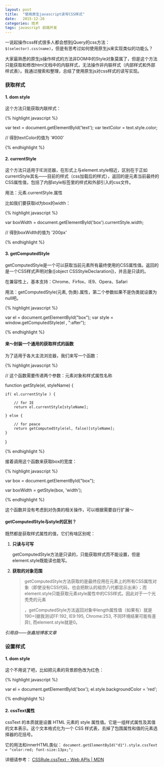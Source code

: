 ```yaml
---
layout: post
title:  "使用原生javascript读写CSS样式"
date:   2015-12-26
categories: 技术
tags: javascript 前端开发
---
```


一说起操作css样式很多人都会想到jQuery的css方法：```$(selector).css(name)```，但是有思考过如何使用原生js来实现类似的功能么？

大家最熟悉的原生js操作样式的方法非DOM中的Style对象莫属了，但是这个方法只能获取和修改html文档中的内联样式，无法操作非内联样式（内部样式和外部样式表）。我通过搜索和整理，总结了使用原生js对css样式的读写实现。

### 获取样式
#### 1. dom style
这个方法只能获取内联样式：

{% highlight javascript %}

var text = document.getElementById('text');
var textColor = text.style.color;

// 得到textColor的值为 '#000'

{% endhighlight %}

#### 2. currentStyle
这个方法只适用于IE浏览器，在形式上与element.style相近，区别在于正如currentStyle其名——目前的样式（css加载后的样式），返回的是元素当前最终的CSS属性值，包括了内部style标签里的样式和外部引入的css文件。

用法：元素.currentStyle.属性

比如我们要获取id为box的width：

{% highlight javascript %}
 
var boxWidth = document.getElementById('box').currentStyle.width;

// 得到boxWidth的值为 '200px'

{% endhighlight %}

#### 3. getComputedStyle 
getComputedStyle是一个可以获取当前元素所有最终使用的CSS属性值。返回的是一个CSS样式声明对象([object CSSStyleDeclaration])，并且是只读的。

在兼容性上，基本支持：Chrome、Firfox、IE9、Opera、Safari

用法：getComputedStyle(元素, 伪类).属性，第二个参数如果不是伪类就设置为null吧。

{% highlight javascript %}

var el = document.getElementById("box");
var style = window.getComputedStyle(el , ":after");

{% endhighlight %}

#### 来～封装一个通用的获取样式的函数
为了适用于各大主流浏览器，我们来写一个函数：

{% highlight javascript %}

// 这个函数需要传递两个参数：元素对象和样式属性名称

function getStyle(el, styleName) {

    if( el.currentStyle ) {
    
        // for IE
        return el.currentStyle[styleName];
        
    } else {
    
        // for peace
        return getComputedStyle(el, false)[styleName];
    }
    
}

{% endhighlight %}

接着调用这个函数来获取box的宽度：


{% highlight javascript %}


var box = document.getElementById("box");

var boxWidth = getStyle(box, 'width');


{% endhighlight %}

这个函数并没有考虑到对伪类的相关操作，可以根据需要自行扩展～


#### getComputedStyle与style的区别？
既然都是获取样式属性的值，它们有啥区别呢：

1. **只读与可写**

	getComputedStyle方法是只读的，只能获取样式而不能设置，但是element.style既能读也能写。
	
2. **获取的对象范围**
	> getComputedStyle方法获取的是最终应用在元素上的所有CSS属性对象（即使没有CSS代码，也会把默认的祖宗八代都显示出来）；而element.style只能获取元素style属性中的CSS样式。因此对于一个光秃秃的元素<p>，getComputedStyle方法返回对象中length属性值（如果有）就是190+(据我测试FF:192, IE9:195, Chrome:253, 不同环境结果可能有差异), 而element.style就是0。
	
*引用自——张鑫旭博客文章* 

### 设置样式
#### 1. dom style
这个不用说了吧，比如把元素的背景颜色改为红色：

{% highlight javascript %}

var el = document.getElementById('box');
el.style.backgroundColor = 'red';

{% endhighlight %}

#### 2. cssText属性
cssText 的本质就是设置 HTML 元素的 style 属性值。它是一组样式属性及其值的文本表示。这个文本格式化为一个 CSS 样式表，去掉了包围属性和值的元素选择器的花括号。

它的用法和innerHTML类似：
```document.getElementById("d1").style.cssText = "color:red; font-size:13px;";```

详细请参考： 
[CSSRule.cssText - Web APIs | MDN](https://developer.mozilla.org/en-US/docs/Web/API/CSSRule/cssText)


